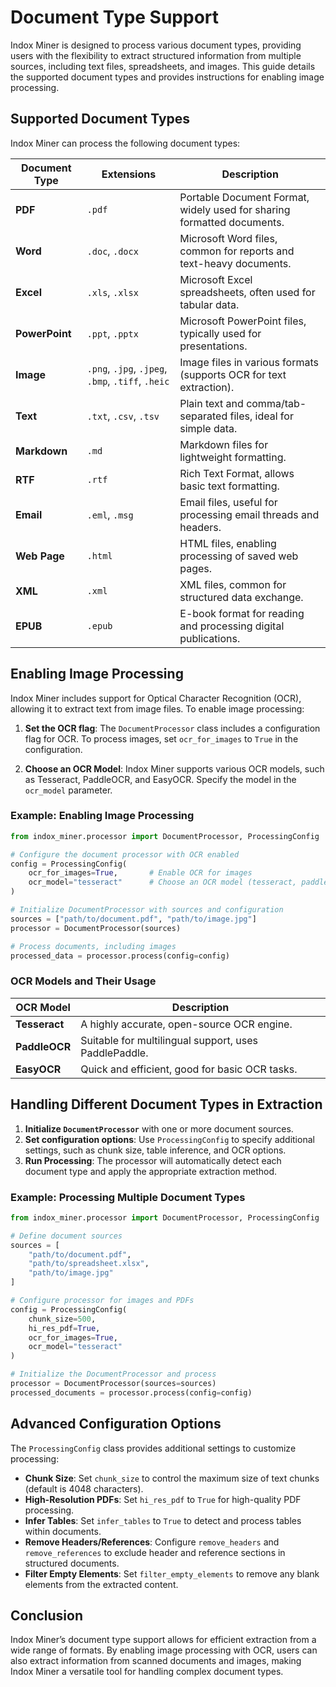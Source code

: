 # Document Type Support

Indox Miner is designed to process various document types, providing users with the flexibility to extract structured information from multiple sources, including text files, spreadsheets, and images. This guide details the supported document types and provides instructions for enabling image processing.

## Supported Document Types

Indox Miner can process the following document types:

| Document Type  | Extensions                                        | Description                                                            |
| -------------- | ------------------------------------------------- | ---------------------------------------------------------------------- |
| **PDF**        | `.pdf`                                            | Portable Document Format, widely used for sharing formatted documents. |
| **Word**       | `.doc`, `.docx`                                   | Microsoft Word files, common for reports and text-heavy documents.     |
| **Excel**      | `.xls`, `.xlsx`                                   | Microsoft Excel spreadsheets, often used for tabular data.             |
| **PowerPoint** | `.ppt`, `.pptx`                                   | Microsoft PowerPoint files, typically used for presentations.          |
| **Image**      | `.png`, `.jpg`, `.jpeg`, `.bmp`, `.tiff`, `.heic` | Image files in various formats (supports OCR for text extraction).     |
| **Text**       | `.txt`, `.csv`, `.tsv`                            | Plain text and comma/tab-separated files, ideal for simple data.       |
| **Markdown**   | `.md`                                             | Markdown files for lightweight formatting.                             |
| **RTF**        | `.rtf`                                            | Rich Text Format, allows basic text formatting.                        |
| **Email**      | `.eml`, `.msg`                                    | Email files, useful for processing email threads and headers.          |
| **Web Page**   | `.html`                                           | HTML files, enabling processing of saved web pages.                    |
| **XML**        | `.xml`                                            | XML files, common for structured data exchange.                        |
| **EPUB**       | `.epub`                                           | E-book format for reading and processing digital publications.         |

## Enabling Image Processing

Indox Miner includes support for Optical Character Recognition (OCR), allowing it to extract text from image files. To enable image processing:

1. **Set the OCR flag**: The `DocumentProcessor` class includes a configuration flag for OCR. To process images, set `ocr_for_images` to `True` in the configuration.

2. **Choose an OCR Model**: Indox Miner supports various OCR models, such as Tesseract, PaddleOCR, and EasyOCR. Specify the model in the `ocr_model` parameter.

### Example: Enabling Image Processing

```python
from indox_miner.processor import DocumentProcessor, ProcessingConfig

# Configure the document processor with OCR enabled
config = ProcessingConfig(
    ocr_for_images=True,       # Enable OCR for images
    ocr_model="tesseract"      # Choose an OCR model (tesseract, paddle, or easyocr)
)

# Initialize DocumentProcessor with sources and configuration
sources = ["path/to/document.pdf", "path/to/image.jpg"]
processor = DocumentProcessor(sources)

# Process documents, including images
processed_data = processor.process(config=config)
```

### OCR Models and Their Usage

| OCR Model     | Description                                           |
| ------------- | ----------------------------------------------------- |
| **Tesseract** | A highly accurate, open-source OCR engine.            |
| **PaddleOCR** | Suitable for multilingual support, uses PaddlePaddle. |
| **EasyOCR**   | Quick and efficient, good for basic OCR tasks.        |

## Handling Different Document Types in Extraction

1. **Initialize `DocumentProcessor`** with one or more document sources.
2. **Set configuration options**: Use `ProcessingConfig` to specify additional settings, such as chunk size, table inference, and OCR options.
3. **Run Processing**: The processor will automatically detect each document type and apply the appropriate extraction method.

### Example: Processing Multiple Document Types

```python
from indox_miner.processor import DocumentProcessor, ProcessingConfig

# Define document sources
sources = [
    "path/to/document.pdf",
    "path/to/spreadsheet.xlsx",
    "path/to/image.jpg"
]

# Configure processor for images and PDFs
config = ProcessingConfig(
    chunk_size=500,
    hi_res_pdf=True,
    ocr_for_images=True,
    ocr_model="tesseract"
)

# Initialize the DocumentProcessor and process
processor = DocumentProcessor(sources=sources)
processed_documents = processor.process(config=config)
```

## Advanced Configuration Options

The `ProcessingConfig` class provides additional settings to customize processing:

- **Chunk Size**: Set `chunk_size` to control the maximum size of text chunks (default is 4048 characters).
- **High-Resolution PDFs**: Set `hi_res_pdf` to `True` for high-quality PDF processing.
- **Infer Tables**: Set `infer_tables` to `True` to detect and process tables within documents.
- **Remove Headers/References**: Configure `remove_headers` and `remove_references` to exclude header and reference sections in structured documents.
- **Filter Empty Elements**: Set `filter_empty_elements` to remove any blank elements from the extracted content.

## Conclusion

Indox Miner’s document type support allows for efficient extraction from a wide range of formats. By enabling image processing with OCR, users can also extract information from scanned documents and images, making Indox Miner a versatile tool for handling complex document types.
